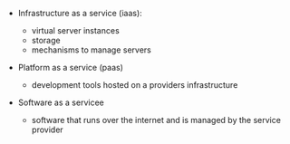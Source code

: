 - Infrastructure as a service (iaas): 
	- virtual server instances
	- storage
	- mechanisms to manage servers
	
- Platform as a service (paas)
	- development tools hosted on a providers infrastructure
	
- Software as a servicee
	- software that runs over the internet and is managed by the service provider